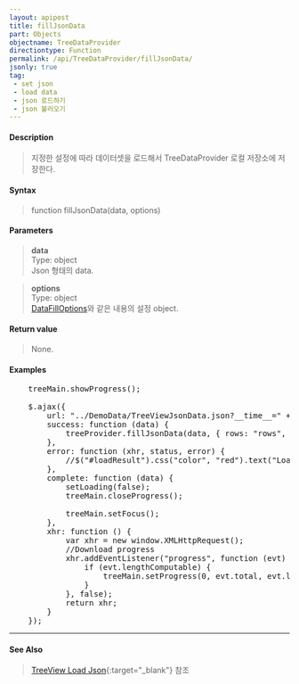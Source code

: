 ```yaml
---
layout: apipost
title: fillJsonData
part: Objects
objectname: TreeDataProvider
directiontype: Function
permalink: /api/TreeDataProvider/fillJsonData/
jsonly: true
tag:
 - set json
 - load data
 - json 로드하기
 - json 불러오기
---
```



#### Description

> 지정한 설정에 따라 데이터셋을 로드해서 TreeDataProvider 로컬 저장소에 저장한다. 

#### Syntax

> function fillJsonData(data, options)

#### Parameters

> **data**  
> Type: object  
> Json 형태의 data.  

> **options**  
> Type: object    
> [DataFillOptions](/api/types/DataFillOptions/)와 같은 내용의 설정 object.    

#### Return value

> None.   

#### Examples 

<pre class="prettyprint">
    treeMain.showProgress();

    $.ajax({
        url: "../DemoData/TreeViewJsonData.json?__time__=" + new Date().getTime(),
        success: function (data) {
            treeProvider.fillJsonData(data, { rows: "rows", icon: "icon" });
        },
        error: function (xhr, status, error) {
            //$("#loadResult").css("color", "red").text("Load failed: " + error).show();
        },
        complete: function (data) {
            setLoading(false);
            treeMain.closeProgress();

            treeMain.setFocus();
        },
        xhr: function () {
            var xhr = new window.XMLHttpRequest();
            //Download progress
            xhr.addEventListener("progress", function (evt) {
                if (evt.lengthComputable) {
                    treeMain.setProgress(0, evt.total, evt.loaded);
                }
            }, false);
            return xhr;
        }
    });
</pre>

---

#### See Also

> [TreeView Load Json](http://demo.realgrid.net/Demo/TreeLoadJsonData){:target="_blank"} 참조    